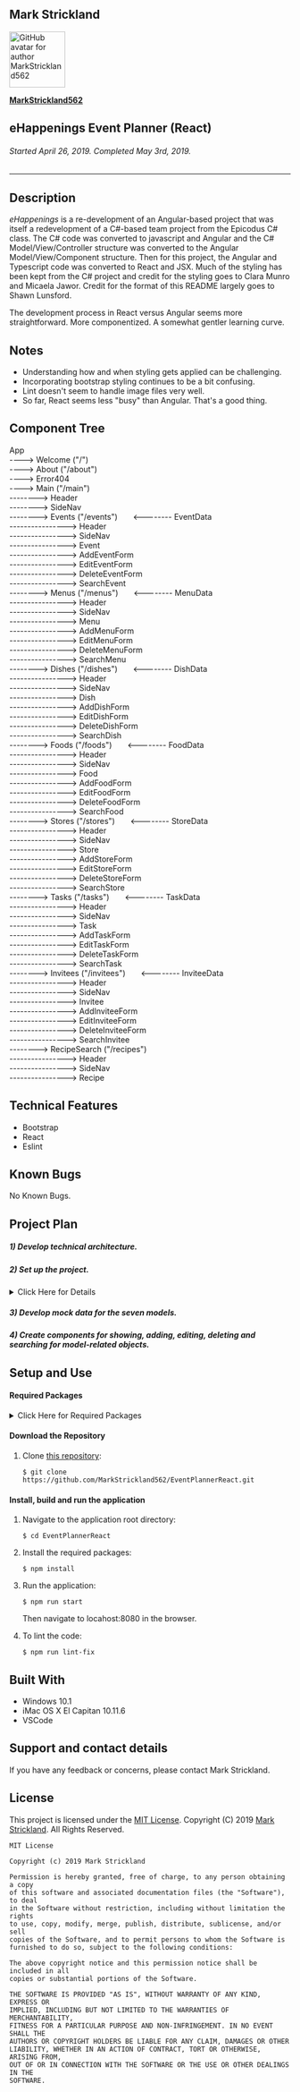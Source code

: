 ## **Mark Strickland**

[<img src="https://avatars1.githubusercontent.com/u/46455727?s=400&v=4" width=100 alt="GitHub avatar for author MarkStrickland562">](https://github.com/MarkStrickland562)

[**MarkStrickland562**](https://github.com/MarkStrickland562)

## **eHappenings Event Planner (React)**

###### Started April 26, 2019. Completed May 3rd, 2019.

----------

## Description
*eHappenings* is a re-development of an Angular-based project that was itself a redevelopment of a C#-based team project from the Epicodus C# class. The C# code was converted to javascript and Angular and the C# Model/View/Controller structure was converted to the Angular Model/View/Component structure. Then for this project, the Angular and Typescript code was converted to React and JSX. Much of the styling has been kept from the C# project and credit for the styling goes to Clara Munro and Micaela Jawor. Credit for the format of this README largely goes to Shawn Lunsford.

The development process in React versus Angular seems more straightforward. More componentized. A somewhat gentler learning curve.

## Notes

* Understanding how and when styling gets applied can be challenging.
* Incorporating bootstrap styling continues to be a bit confusing.
* Lint doesn't seem to handle image files very well.
* So far, React seems less "busy" than Angular. That's a good thing.

## Component Tree

App
<br>
----> Welcome ("/")
<br>
----> About ("/about")
<br>
----> Error404
<br>
----> Main ("/main")
<br>
--------> Header
<br>
--------> SideNav
<br>
--------> Events ("/events") &nbsp;&nbsp;&nbsp;&nbsp;&nbsp;&nbsp;<-------- EventData
<br>
----------------> Header
<br>
----------------> SideNav
<br>
----------------> Event
<br>
----------------> AddEventForm
<br>
----------------> EditEventForm
<br>
----------------> DeleteEventForm
<br>
----------------> SearchEvent
<br>
--------> Menus ("/menus") &nbsp;&nbsp;&nbsp;&nbsp;&nbsp;&nbsp;<-------- MenuData
<br>
----------------> Header
<br>
----------------> SideNav
<br>
----------------> Menu
<br>
----------------> AddMenuForm
<br>
----------------> EditMenuForm
<br>
----------------> DeleteMenuForm
<br>
----------------> SearchMenu
<br>
--------> Dishes ("/dishes") &nbsp;&nbsp;&nbsp;&nbsp;&nbsp;&nbsp;<-------- DishData
<br>
----------------> Header
<br>
----------------> SideNav
<br>
----------------> Dish
<br>
----------------> AddDishForm
<br>
----------------> EditDishForm
<br>
----------------> DeleteDishForm
<br>
----------------> SearchDish
<br>
--------> Foods ("/foods") &nbsp;&nbsp;&nbsp;&nbsp;&nbsp;&nbsp;<-------- FoodData
<br>
----------------> Header
<br>
----------------> SideNav
<br>
----------------> Food
<br>
----------------> AddFoodForm
<br>
----------------> EditFoodForm
<br>
----------------> DeleteFoodForm
<br>
----------------> SearchFood
<br>
--------> Stores ("/stores") &nbsp;&nbsp;&nbsp;&nbsp;&nbsp;&nbsp;<-------- StoreData
<br>
----------------> Header
<br>
----------------> SideNav
<br>
----------------> Store
<br>
----------------> AddStoreForm
<br>
----------------> EditStoreForm
<br>
----------------> DeleteStoreForm
<br>
----------------> SearchStore
<br>
--------> Tasks ("/tasks") &nbsp;&nbsp;&nbsp;&nbsp;&nbsp;&nbsp;<-------- TaskData
<br>
----------------> Header
<br>
----------------> SideNav
<br>
----------------> Task
<br>
----------------> AddTaskForm
<br>
----------------> EditTaskForm
<br>
----------------> DeleteTaskForm
<br>
----------------> SearchTask
<br>
--------> Invitees ("/invitees") &nbsp;&nbsp;&nbsp;&nbsp;&nbsp;&nbsp;<-------- InviteeData
<br>
----------------> Header
<br>
----------------> SideNav
<br>
----------------> Invitee
<br>
----------------> AddInviteeForm
<br>
----------------> EditInviteeForm
<br>
----------------> DeleteInviteeForm
<br>
----------------> SearchInvitee
<br>
--------> RecipeSearch ("/recipes")
<br>
----------------> Header
<br>
----------------> SideNav
<br>
----------------> Recipe
<br>

## Technical Features

* Bootstrap
* React
* Eslint

## Known Bugs
No Known Bugs.

## Project Plan

##### 1) Develop technical architecture.
##### 2) Set up the project.
<details>
<summary>Click Here for Details</summary>
This assumes that node is already installed, but verify with "node -v".
<br><br>
1) Setup the project by executing the following commands at the bash prompt:
<br><br>
    $ npm install bootstrap --save
<br><br>
2) Populate .gitignore with:
<br><br>
    node_modules/
<br>
    .DS_Store
<br>
    dist/
<br>
    .env
<br><br>
</details>

##### 3) Develop mock data for the seven models.
##### 4) Create components for showing, adding, editing, deleting and searching for model-related objects.

## Setup and Use

#### Required Packages
<details>
<summary>Click Here for Required Packages</summary>
<ul>
<li>babel-core 6.24.1</li>
<li>babel-loader 7.0.0</li>
<li>babel-preset-es2015 6.24.1</li>
<li>babel-preset-react 6.24.1</li>
<li>bootstrap 4.3.1</li>
<li>eslint 4.13.1</li>
<li>eslint-loader 2.1.2</li>
<li>eslint-plugin-react 7.12.4</li>
<li>file-loader 1.1.6</li>
<li>html-webpack-plugin 2.29.0</li>
<li>prop-types 15.5.10</li>
<li>react 15.5.4</li>
<li>react-dom 15.5.4</li>
<li>react-hot-loader 3.0.0-beta.7</li>
<li>react-router-dom 4.0.0</li>
<li>styled-jsx 3.2.1</li>
<li>url-loader 0.6.2</li>
<li>uuid 3.2.1</li>
<li>webpack 3.4.0</li>
<li>webpack-dev-server 2.5.0
</ul>
</details>

#### Download the Repository
1. Clone [this repository](https://github.com/MarkStrickland562/EventPlannerReact):

       $ git clone https://github.com/MarkStrickland562/EventPlannerReact.git

#### Install, build and run the application
1. Navigate to the application root directory:

       $ cd EventPlannerReact
2. Install the required packages:

       $ npm install
3. Run the application:
    
       $ npm run start

    Then navigate to locahost:8080 in the browser.

4. To lint the code:

       $ npm run lint-fix

## Built With

* Windows 10.1
* iMac OS X El Capitan 10.11.6
* VSCode

## Support and contact details

If you have any feedback or concerns, please contact Mark Strickland.

## License

This project is licensed under the [MIT License](https://opensource.org/licenses/MIT). Copyright (C) 2019 [Mark Strickland](https://github.com/MarkStrickland562). All Rights Reserved.
```
MIT License

Copyright (c) 2019 Mark Strickland

Permission is hereby granted, free of charge, to any person obtaining a copy
of this software and associated documentation files (the "Software"), to deal
in the Software without restriction, including without limitation the rights
to use, copy, modify, merge, publish, distribute, sublicense, and/or sell
copies of the Software, and to permit persons to whom the Software is
furnished to do so, subject to the following conditions:

The above copyright notice and this permission notice shall be included in all
copies or substantial portions of the Software.

THE SOFTWARE IS PROVIDED "AS IS", WITHOUT WARRANTY OF ANY KIND, EXPRESS OR
IMPLIED, INCLUDING BUT NOT LIMITED TO THE WARRANTIES OF MERCHANTABILITY,
FITNESS FOR A PARTICULAR PURPOSE AND NON-INFRINGEMENT. IN NO EVENT SHALL THE
AUTHORS OR COPYRIGHT HOLDERS BE LIABLE FOR ANY CLAIM, DAMAGES OR OTHER
LIABILITY, WHETHER IN AN ACTION OF CONTRACT, TORT OR OTHERWISE, ARISING FROM,
OUT OF OR IN CONNECTION WITH THE SOFTWARE OR THE USE OR OTHER DEALINGS IN THE
SOFTWARE.
```
